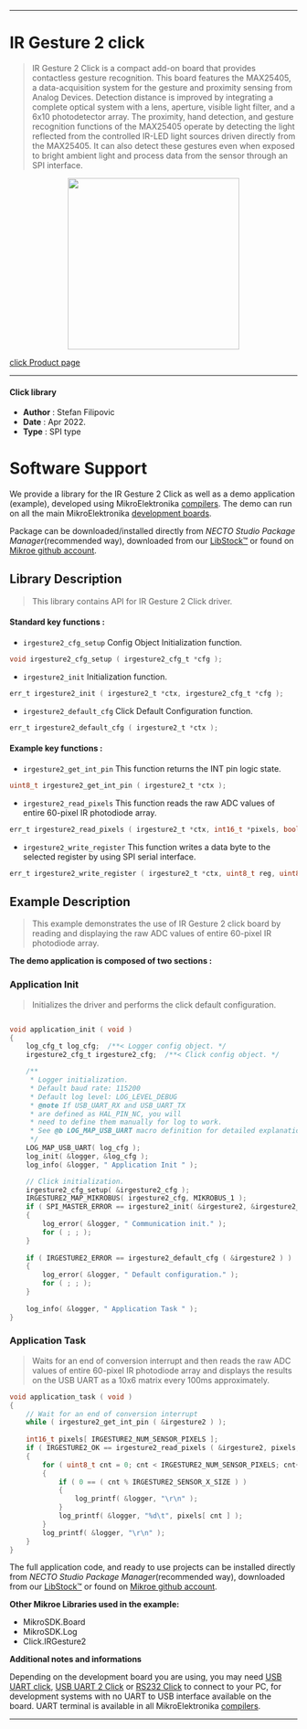 
---
# IR Gesture 2 click

> IR Gesture 2 Click is a compact add-on board that provides contactless gesture recognition. This board features the MAX25405, a data-acquisition system for the gesture and proximity sensing from Analog Devices. Detection distance is improved by integrating a complete optical system with a lens, aperture, visible light filter, and a 6x10 photodetector array. The proximity, hand detection, and gesture recognition functions of the MAX25405 operate by detecting the light reflected from the controlled IR-LED light sources driven directly from the MAX25405. It can also detect these gestures even when exposed to bright ambient light and process data from the sensor through an SPI interface.

<p align="center">
  <img src="https://download.mikroe.com/images/click_for_ide/irgesture2_click.png" height=300px>
</p>

[click Product page](https://www.mikroe.com/ir-gesture-2-click)

---


#### Click library

- **Author**        : Stefan Filipovic
- **Date**          : Apr 2022.
- **Type**          : SPI type


# Software Support

We provide a library for the IR Gesture 2 Click
as well as a demo application (example), developed using MikroElektronika
[compilers](https://www.mikroe.com/necto-studio).
The demo can run on all the main MikroElektronika [development boards](https://www.mikroe.com/development-boards).

Package can be downloaded/installed directly from *NECTO Studio Package Manager*(recommended way), downloaded from our [LibStock&trade;](https://libstock.mikroe.com) or found on [Mikroe github account](https://github.com/MikroElektronika/mikrosdk_click_v2/tree/master/clicks).

## Library Description

> This library contains API for IR Gesture 2 Click driver.

#### Standard key functions :

- `irgesture2_cfg_setup` Config Object Initialization function.
```c
void irgesture2_cfg_setup ( irgesture2_cfg_t *cfg );
```

- `irgesture2_init` Initialization function.
```c
err_t irgesture2_init ( irgesture2_t *ctx, irgesture2_cfg_t *cfg );
```

- `irgesture2_default_cfg` Click Default Configuration function.
```c
err_t irgesture2_default_cfg ( irgesture2_t *ctx );
```

#### Example key functions :

- `irgesture2_get_int_pin` This function returns the INT pin logic state.
```c
uint8_t irgesture2_get_int_pin ( irgesture2_t *ctx );
```

- `irgesture2_read_pixels` This function reads the raw ADC values of entire 60-pixel IR photodiode array.
```c
err_t irgesture2_read_pixels ( irgesture2_t *ctx, int16_t *pixels, bool flip_pixels );
```

- `irgesture2_write_register` This function writes a data byte to the selected register by using SPI serial interface.
```c
err_t irgesture2_write_register ( irgesture2_t *ctx, uint8_t reg, uint8_t data_in );
```

## Example Description

> This example demonstrates the use of IR Gesture 2 click board by reading and displaying the raw ADC values of entire 60-pixel IR photodiode array.

**The demo application is composed of two sections :**

### Application Init

> Initializes the driver and performs the click default configuration.

```c

void application_init ( void )
{
    log_cfg_t log_cfg;  /**< Logger config object. */
    irgesture2_cfg_t irgesture2_cfg;  /**< Click config object. */

    /** 
     * Logger initialization.
     * Default baud rate: 115200
     * Default log level: LOG_LEVEL_DEBUG
     * @note If USB_UART_RX and USB_UART_TX 
     * are defined as HAL_PIN_NC, you will 
     * need to define them manually for log to work. 
     * See @b LOG_MAP_USB_UART macro definition for detailed explanation.
     */
    LOG_MAP_USB_UART( log_cfg );
    log_init( &logger, &log_cfg );
    log_info( &logger, " Application Init " );

    // Click initialization.
    irgesture2_cfg_setup( &irgesture2_cfg );
    IRGESTURE2_MAP_MIKROBUS( irgesture2_cfg, MIKROBUS_1 );
    if ( SPI_MASTER_ERROR == irgesture2_init( &irgesture2, &irgesture2_cfg ) )
    {
        log_error( &logger, " Communication init." );
        for ( ; ; );
    }
    
    if ( IRGESTURE2_ERROR == irgesture2_default_cfg ( &irgesture2 ) )
    {
        log_error( &logger, " Default configuration." );
        for ( ; ; );
    }
    
    log_info( &logger, " Application Task " );
}

```

### Application Task

> Waits for an end of conversion interrupt and then reads the raw ADC values of entire
60-pixel IR photodiode array and displays the results on the USB UART as a 10x6 matrix every 100ms approximately.

```c
void application_task ( void )
{
    // Wait for an end of conversion interrupt
    while ( irgesture2_get_int_pin ( &irgesture2 ) );
    
    int16_t pixels[ IRGESTURE2_NUM_SENSOR_PIXELS ];
    if ( IRGESTURE2_OK == irgesture2_read_pixels ( &irgesture2, pixels, false ) )
    {
        for ( uint8_t cnt = 0; cnt < IRGESTURE2_NUM_SENSOR_PIXELS; cnt++ )
        {
            if ( 0 == ( cnt % IRGESTURE2_SENSOR_X_SIZE ) )
            {
                log_printf( &logger, "\r\n" );
            }
            log_printf( &logger, "%d\t", pixels[ cnt ] );
        }
        log_printf( &logger, "\r\n" );
    }
}
```

The full application code, and ready to use projects can be installed directly from *NECTO Studio Package Manager*(recommended way), downloaded from our [LibStock&trade;](https://libstock.mikroe.com) or found on [Mikroe github account](https://github.com/MikroElektronika/mikrosdk_click_v2/tree/master/clicks).

**Other Mikroe Libraries used in the example:**

- MikroSDK.Board
- MikroSDK.Log
- Click.IRGesture2

**Additional notes and informations**

Depending on the development board you are using, you may need
[USB UART click](https://www.mikroe.com/usb-uart-click),
[USB UART 2 Click](https://www.mikroe.com/usb-uart-2-click) or
[RS232 Click](https://www.mikroe.com/rs232-click) to connect to your PC, for
development systems with no UART to USB interface available on the board. UART
terminal is available in all MikroElektronika
[compilers](https://shop.mikroe.com/compilers).

---
